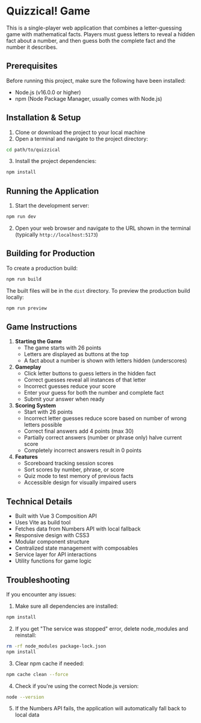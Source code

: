# Quizzical! Game
This is a single-player web application that combines a letter-guessing game with mathematical facts. Players must guess letters to reveal a hidden fact about a number, and then guess both the complete fact and the number it describes.



## Prerequisites
Before running this project, make sure the following have been installed:
- Node.js (v16.0.0 or higher)
- npm (Node Package Manager, usually comes with Node.js)



## Installation & Setup
1. Clone or download the project to your local machine
2. Open a terminal and navigate to the project directory:
```sh
cd path/to/quizzical
```
3. Install the project dependencies:
```sh
npm install
```


## Running the Application
1. Start the development server:
```sh
npm run dev
```
2. Open your web browser and navigate to the URL shown in the terminal (typically `http://localhost:5173`)



## Building for Production
To create a production build:
```sh
npm run build
```

The built files will be in the `dist` directory.
To preview the production build locally:
```sh
npm run preview
```



## Game Instructions
1. **Starting the Game**
   - The game starts with 26 points
   - Letters are displayed as buttons at the top
   - A fact about a number is shown with letters hidden (underscores)
2. **Gameplay**
   - Click letter buttons to guess letters in the hidden fact
   - Correct guesses reveal all instances of that letter
   - Incorrect guesses reduce your score
   - Enter your guess for both the number and complete fact
   - Submit your answer when ready
3. **Scoring System**
   - Start with 26 points
   - Incorrect letter guesses reduce score based on number of wrong letters possible
   - Correct final answers add 4 points (max 30)
   - Partially correct answers (number or phrase only) halve current score
   - Completely incorrect answers result in 0 points
4. **Features**
   - Scoreboard tracking session scores
   - Sort scores by number, phrase, or score
   - Quiz mode to test memory of previous facts
   - Accessible design for visually impaired users



## Technical Details
- Built with Vue 3 Composition API
- Uses Vite as build tool
- Fetches data from Numbers API with local fallback
- Responsive design with CSS3
- Modular component structure
- Centralized state management with composables
- Service layer for API interactions
- Utility functions for game logic



## Troubleshooting
If you encounter any issues:
1. Make sure all dependencies are installed:
```bash
npm install
```
2. If you get "The service was stopped" error, delete node_modules and reinstall:
```bash
rm -rf node_modules package-lock.json
npm install
```
3. Clear npm cache if needed:
```bash
npm cache clean --force
```
4. Check if you're using the correct Node.js version:
```bash
node --version
```
5. If the Numbers API fails, the application will automatically fall back to local data
